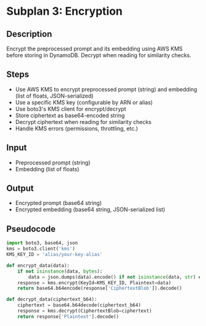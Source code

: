 # Subplan 3: Encryption

## Description
Encrypt the preprocessed prompt and its embedding using AWS KMS before storing in DynamoDB. Decrypt when reading for similarity checks.

## Steps
- Use AWS KMS to encrypt preprocessed prompt (string) and embedding (list of floats, JSON-serialized)
- Use a specific KMS key (configurable by ARN or alias)
- Use boto3's KMS client for encrypt/decrypt
- Store ciphertext as base64-encoded string
- Decrypt ciphertext when reading for similarity checks
- Handle KMS errors (permissions, throttling, etc.)

## Input
- Preprocessed prompt (string)
- Embedding (list of floats)

## Output
- Encrypted prompt (base64 string)
- Encrypted embedding (base64 string, JSON-serialized list)

## Pseudocode
```python
import boto3, base64, json
kms = boto3.client('kms')
KMS_KEY_ID = 'alias/your-key-alias'

def encrypt_data(data):
    if not isinstance(data, bytes):
        data = json.dumps(data).encode() if not isinstance(data, str) else data.encode()
    response = kms.encrypt(KeyId=KMS_KEY_ID, Plaintext=data)
    return base64.b64encode(response['CiphertextBlob']).decode()

def decrypt_data(ciphertext_b64):
    ciphertext = base64.b64decode(ciphertext_b64)
    response = kms.decrypt(CiphertextBlob=ciphertext)
    return response['Plaintext'].decode()
``` 